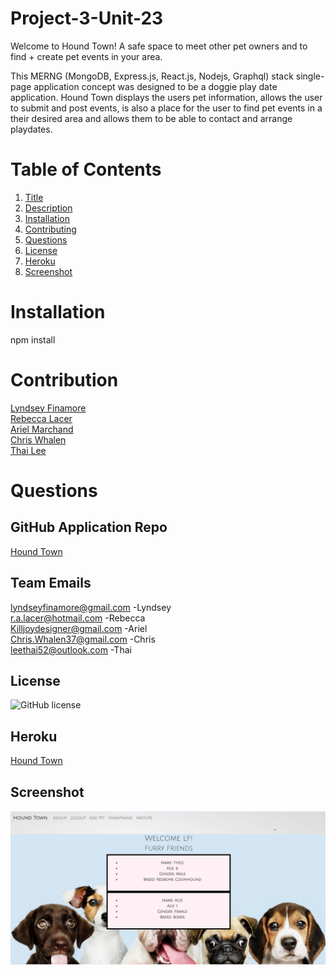 # Project-3-Unit-23

Welcome to Hound Town! A safe space to meet other pet owners and to find + create pet events in your area.

This MERNG (MongoDB, Express.js, React.js, Nodejs, Graphql) stack single-page application concept was designed to be a doggie play date application. Hound Town displays the users pet information, allows the user to submit and post events, is also a place for the user to find pet events in a their desired area and allows them to be able to contact and arrange playdates.

# Table of Contents

1. [Title](Title)
2. [Description](#description)
3. [Installation](#installation)
4. [Contributing](#contribution)
5. [Questions](#questions)
6. [License](#license)
7. [Heroku](#Heroku)
8. [Screenshot](#screenshot)

# Installation

npm install

# Contribution

<a href="https://github.com/Lyndseyfin">Lyndsey Finamore</a>
<br>
<a href="https://github.com/RLacer">Rebecca Lacer</a>
<br>
<a href="https://github.com/killjoyangel">Ariel Marchand</a>
<br>
<a href="https://github.com/CobaltFrostfish">Chris Whalen</a>
<br>
<a href="https://github.com/CoderLeE920">Thai Lee</a>

# Questions

## GitHub Application Repo

<a href="https://github.com/killjoyangel/Hound-Town">Hound Town</a>

## Team Emails

lyndseyfinamore@gmail.com -Lyndsey
<br>
r.a.lacer@hotmail.com -Rebecca
<br>
Killjoydesigner@gmail.com -Ariel
<br>
Chris.Whalen37@gmail.com -Chris
<br>
leethai52@outlook.com -Thai

## License

![GitHub license](https://img.shields.io/badge/license-MIT-brightgreen)

## Heroku

<a href="https://guarded-earth-72226.herokuapp.com/">Hound Town</a>

## Screenshot

![screenshot](client/public/images/ss.jpg)
